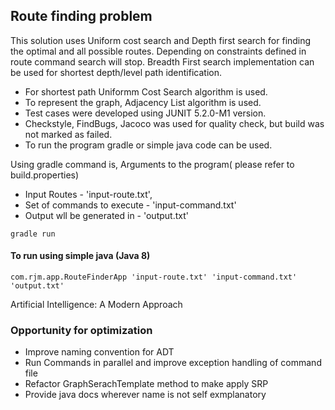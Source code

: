 ## Route finding problem

This solution uses Uniform cost search and Depth first search
for finding the optimal and all possible routes. Depending on constraints defined in route command search will stop. Breadth First search implementation can be used for shortest depth/level path identification.

- For shortest path Uniformm Cost Search algorithm is used.
- To represent the graph, Adjacency List algorithm is used.
- Test cases were developed using JUNIT 5.2.0-M1 version.
- Checkstyle, FindBugs, Jacoco was used for quality check, but build was not marked as failed.
- To run the program gradle or simple java code can be used.

Using gradle command is, Arguments to the program( please refer to build.properties)
- Input Routes - 'input-route.txt',
- Set of commands to execute - 'input-command.txt'
- Output wll be generated in - 'output.txt'

```
gradle run
```


#### To run using simple java (Java 8)
```
com.rjm.app.RouteFinderApp 'input-route.txt' 'input-command.txt' 'output.txt'
```
Artificial Intelligence: A Modern Approach

### Opportunity for optimization
- Improve naming convention for ADT
- Run Commands in parallel and improve exception handling of command file
- Refactor GraphSerachTemplate method to make apply SRP
- Provide java docs wherever name is not self exmplanatory
